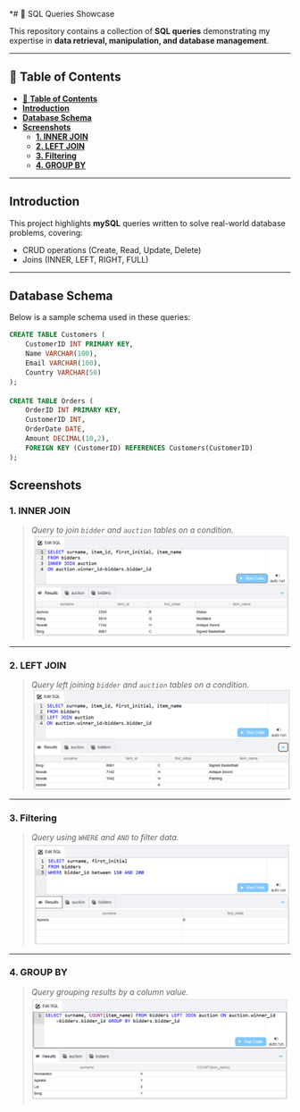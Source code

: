 *# 💾 SQL Queries Showcase

This repository contains a collection of **SQL queries** demonstrating my expertise in **data retrieval, manipulation, and database management**.

---

## 📌 **Table of Contents**
- [📌 **Table of Contents**](#-table-of-contents)
- [**Introduction**](#introduction)
- [**Database Schema**](#database-schema)
- [**Screenshots**](#screenshots)
  - [**1. INNER JOIN**](#1-inner-join)
  - [**2. LEFT JOIN**](#2-left-join)
  - [**3. Filtering**](#3-filtering)
  - [**4. GROUP BY**](#4-group-by)

---

## **Introduction**

This project highlights **mySQL** queries written to solve real-world database problems, covering:

- CRUD operations (Create, Read, Update, Delete)
- Joins (INNER, LEFT, RIGHT, FULL)

---

## **Database Schema**
Below is a sample schema used in these queries:

```sql
CREATE TABLE Customers (
    CustomerID INT PRIMARY KEY,
    Name VARCHAR(100),
    Email VARCHAR(100),
    Country VARCHAR(50)
);

CREATE TABLE Orders (
    OrderID INT PRIMARY KEY,
    CustomerID INT,
    OrderDate DATE,
    Amount DECIMAL(10,2),
    FOREIGN KEY (CustomerID) REFERENCES Customers(CustomerID)
);
 ```

## **Screenshots**

### **1. INNER JOIN**

> *Query to join `bidder` and `auction` tables on a condition.*
![INNER JOIN Result](screenshot/sql1.png)

---

### **2. LEFT JOIN**

> *Query left joining `bidder` and `auction` tables on a condition.*
![LEFT JOIN Result](screenshot/sql2.png)

---

### **3. Filtering**

> *Query using `WHERE` and `AND` to filter data.*
![Filtering Result](screenshot/sql54.png)

---

### **4. GROUP BY**

> *Query grouping results by a column value.*
![GROUP BY Result](screenshot/sql5.png)

